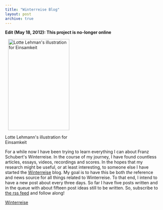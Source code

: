 ```yaml
---
title: "Winterreise Blog"
layout: post
archive: true
---
```


<strong>Edit (May 18, 2012): This project is no-longer online</strong>

<div id="attachment_449" style="width: 211px" class="wp-caption alignright"><a href="{{ site.url }}/uploads/2009/04/12-einsamkeit.jpg"><img class="size-medium wp-image-449" style="margin-left: 10px;" title="12-einsamkeit" src="{{ site.url }}/uploads/2009/04/12-einsamkeit-201x300.jpg" alt="Lotte Lehman's illustration for Einsamkeit" width="201" height="300" /></a><p class="wp-caption-text">Lotte Lehmann&#39;s illustration for Einsamkeit</p></div>

For a while now I have been trying to learn everything I can about Franz Schubert's Winterreise. In the course of my journey, I have found countless articles, essays, videos, recordings and scores. In the hopes that my research might be useful, or at least interesting, to someone else I have started the <a title="Winterreise" href="http://winterreise.classicalcode.com">Winterreise</a> blog. My goal is to have this be both <em>the</em> reference and news source for all things related to Winterreise. To that end, I intend to have a new post about every three days. So far I have five posts written and in the queue with about fifteen post ideas still to be written. So, subscribe to <a href="http://winterreise.classicalcode.com/?feed=rss2">the rss feed</a> and follow along!

<a href="http://winterreise.classicalcode.com/">Winterreise</a>
